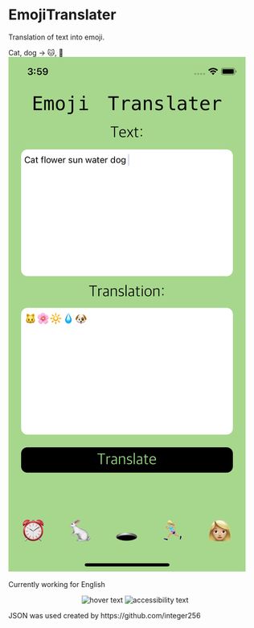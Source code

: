 # EmojiTranslater

Translation of text into emoji.

Cat, dog -> 🐱, 🐶
![alt text](https://raw.githubusercontent.com/tosls/EmojiTranslater/master/Simulator%20Screen%20Shot%20-%20iPhone%2011%20Pro%20-%202021-08-31%20at%2015.59.03.png)

Currently working for English
<p align="center">
  <img src="https://raw.githubusercontent.com/tosls/EmojiTranslater/master/Simulator%20Screen%20Shot%20-%20iPhone%2011%20Pro%20-%202021-08-31%20at%2015.59.03.pnge" width="350" title="hover text">
  <img src="your_relative_path_here_number_2_large_name" width="350" alt="accessibility text">
</p>
JSON was used created by https://github.com/integer256
